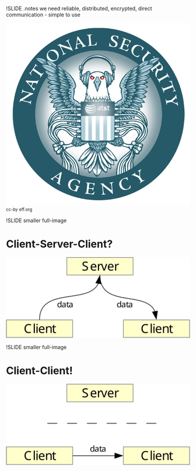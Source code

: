 !SLIDE
.notes we need reliable, distributed, encrypted, direct communication - simple to use

![NSA](nsa-eagle.jpg)
<small>cc-by eff.org</small>

!SLIDE smaller full-image

# Client-Server-Client?

![Client-Server-Client](client-server.svg)

!SLIDE smaller full-image

# Client-Client!

![Client-Client](p2p.svg)
